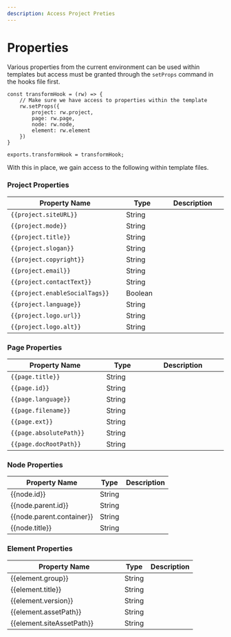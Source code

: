 ```yaml
---
description: Access Project Preties
---
```


# Properties

Various properties from the current environment can be used within templates but access must be granted through the `setProps` command in the hooks file first.

```
const transformHook = (rw) => {    
    // Make sure we have access to properties within the template
    rw.setProps({
        project: rw.project,
        page: rw.page,
        node: rw.node,
        element: rw.element
    })
}

exports.transformHook = transformHook;
```

With this in place, we gain access to the following within template files.

### Project Properties

<table><thead><tr><th width="346">Property Name</th><th width="127">Type</th><th width="278">Description</th></tr></thead><tbody><tr><td><code>{{project.siteURL}}</code></td><td>String</td><td></td></tr><tr><td><code>{{project.mode}}</code></td><td>String</td><td></td></tr><tr><td><code>{{project.title}}</code></td><td>String</td><td></td></tr><tr><td><code>{{project.slogan}}</code></td><td>String</td><td></td></tr><tr><td><code>{{project.copyright}}</code></td><td>String</td><td></td></tr><tr><td><code>{{project.email}}</code></td><td>String</td><td></td></tr><tr><td><code>{{project.contactText}}</code></td><td>String</td><td></td></tr><tr><td><code>{{project.enableSocialTags}}</code></td><td>Boolean</td><td></td></tr><tr><td><code>{{project.language}}</code></td><td>String</td><td></td></tr><tr><td><code>{{project.logo.url}}</code></td><td>String</td><td></td></tr><tr><td><code>{{project.logo.alt}}</code></td><td>String</td><td></td></tr></tbody></table>

### Page Properties

<table><thead><tr><th width="275">Property Name</th><th width="135">Type</th><th width="338">Description</th></tr></thead><tbody><tr><td><code>{{page.title}}</code></td><td>String</td><td></td></tr><tr><td><code>{{page.id}}</code></td><td>String</td><td></td></tr><tr><td><code>{{page.language}}</code></td><td>String</td><td></td></tr><tr><td><code>{{page.filename}}</code></td><td>String</td><td></td></tr><tr><td><code>{{page.ext}}</code></td><td>String</td><td></td></tr><tr><td><code>{{page.absolutePath}}</code></td><td>String</td><td></td></tr><tr><td><code>{{page.docRootPath}}</code></td><td>String</td><td></td></tr></tbody></table>

### Node Properties

| Property Name               | Type   | Description |
| --------------------------- | ------ | ----------- |
| \{{node.id\}}               | String |             |
| \{{node.parent.id\}}        | String |             |
| \{{node.parent.container\}} | String |             |
| \{{node.title\}}            | String |             |

### Element Properties

<table><thead><tr><th width="249">Property Name</th><th>Type</th><th>Description</th></tr></thead><tbody><tr><td>{{element.group}}</td><td>String</td><td></td></tr><tr><td>{{element.title}}</td><td>String</td><td></td></tr><tr><td>{{element.version}}</td><td>String</td><td></td></tr><tr><td>{{element.assetPath}}</td><td>String</td><td></td></tr><tr><td>{{element.siteAssetPath}}</td><td>String</td><td></td></tr></tbody></table>


